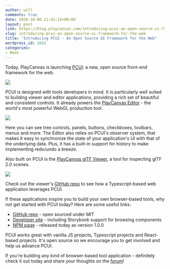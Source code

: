 ```yaml
---
author: will
comments: true
date: 2020-10-06 11:41:15+00:00
layout: post
link: https://blog.playcanvas.com/introducing-pcui-an-open-source-ui-framework-for-the-web/
slug: introducing-pcui-an-open-source-ui-framework-for-the-web
title: "Introducing PCUI - An Open Source UI Framework for the Web"
wordpress_id: 2632
categories:
- News
---
```





Today, PlayCanvas is launching [PCUI](https://github.com/playcanvas/pcui): a new, open source front-end framework for the web.





![](https://blog.playcanvas.com/wp-content/uploads/2020/10/PCUI-Github-Header-Fixed-1024x512.png)





PCUI is designed with tools developers in mind. It is particularly well suited to building viewer and editor applications, providing a rich set of beautiful and consistent controls. It already powers the [PlayCanvas Editor](https://playcanvas.com/) - the world's most powerful WebGL production tool.





![](https://blog.playcanvas.com/wp-content/uploads/2020/10/editor-gi-demo-1024x659.png)





Here you can see tree controls, panels, buttons, checkboxes, toolbars, menus and more. The Editor also relies on PCUI's observer system, that makes it easy to synchronize the state of your application's UI with that of the underlying data. Plus, it has a built-in support for history to make implementing redo/undo a breeze.







Also built on PCUI is the [PlayCanvas glTF Viewer](https://playcanvas.com/viewer), a tool for inspecting glTF 2.0 scenes.





![](https://blog.playcanvas.com/wp-content/uploads/2020/10/viewer-flight-helmet-1024x659.png)





Check out the viewer's [GitHub repo](https://github.com/playcanvas/playcanvas-viewer) to see how a Typescript-based web application leverages PCUI.







If these applications inspire you to build your own browser-based tools, why not get started with PCUI today? Here are some useful links:







  * [GitHub repo](https://github.com/playcanvas/pcui) - open sourced under MIT
  * [Developer site](http://playcanvas.github.io/pcui/) - including Storybook support for browsing components
  * [NPM page](https://www.npmjs.com/package/@playcanvas/pcui) - released today as version 1.0.0






PCUI works great with vanilla JS projects, Typescript projects and React-based projects. It's open source so we encourage you to get involved and help us advance PCUI. 







If you're building any kind of browser-based tool application - definitely check it out today and share your thoughts on the [forum](https://forum.playcanvas.com/t/introducing-pcui-an-open-source-ui-framework-for-the-web/15141)!



